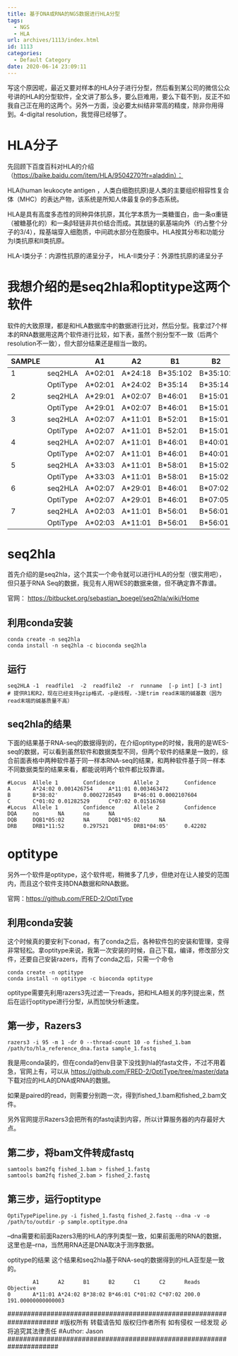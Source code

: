 ```yaml
---
title: 基于DNA或RNA的NGS数据进行HLA分型
tags:
  - NGS
  - HLA
url: archives/1113/index.html
id: 1113
categories:
  - Default Category
date: 2020-06-14 23:09:11
---
```



写这个原因呢，最近又要对样本的HLA分子进行分型，然后看到某公司的微信公众号讲的HLA的分型软件，全文讲了那么多，要么巨难用，要么下载不到，反正不如我自己正在用的这两个。另外一方面，没必要太纠结非常高的精度，除非你用得到。4-digital resolution，我觉得已经够了。

# HLA分子

先回顾下百度百科对HLA的介绍（https://baike.baidu.com/item/HLA/9504270?fr=aladdin）：

HLA(human leukocyte antigen ，人类白细胞抗原)是人类的主要组织相容性复合体（MHC）的表达产物，该系统是所知人体最复杂的多态系统。

HLA是具有高度多态性的同种异体抗原，其化学本质为一类糖蛋白，由一条α重链（被糖基化的）和一条β轻链非共价结合而成。其肽链的氨基端向外（约占整个分子的3/4），羧基端穿入细胞质，中间疏水部分在胞膜中。HLA按其分布和功能分为Ⅰ类抗原和Ⅱ类抗原。

HLA-I类分子：内源性抗原的递呈分子，  HLA-Ⅱ类分子：外源性抗原的递呈分子

# 我想介绍的是seq2hla和optitype这两个软件

软件的大致原理，都是和HLA数据库中的数据进行比对，然后分型。我拿过7个样本的RNA数据用这两个软件进行比较，如下表，虽然个别分型不一致（后两个resolution不一致），但大部分结果还是相当一致的。

| SAMPLE    |                 |     A1         |     A2         |     B1          |     B2          |     C1         |     C2         |
|-----------|-----------------|----------------|----------------|-----------------|-----------------|----------------|----------------|
| 1         |     seq2HLA     |     A*02:01    |     A*24:18    |     B*35:102    |     B*35:102    |     C*16:02    |     C*04:01    |
|           |     OptiType    |     A*02:01    |     A*24:02    |     B*35:14     |     B*35:14     |     C*16:02    |     C*04:01    |
| 2         |     seq2HLA     |     A*29:01    |     A*02:07    |     B*46:01     |     B*15:01     |     C*04:01    |     C*01:02    |
|           |     OptiType    |     A*29:01    |     A*02:07    |     B*46:01     |     B*15:01     |     C*04:01    |     C*01:02    |
| 3         |     seq2HLA     |     A*02:07    |     A*11:01    |     B*52:01     |     B*15:01     |     C*12:02    |     C*03:03    |
|           |     OptiType    |     A*02:07    |     A*11:01    |     B*52:01     |     B*15:01     |     C*12:02    |     C*03:03    |
| 4         |     seq2HLA     |     A*02:07    |     A*11:01    |     B*46:01     |     B*40:01     |     C*01:02    |     C*07:02    |
|           |     OptiType    |     A*02:07    |     A*11:01    |     B*46:01     |     B*40:01     |     C*01:02    |     C*07:02    |
| 5         |     seq2HLA     |     A*33:03    |     A*11:01    |     B*58:01     |     B*15:02     |     C*03:02    |     C*08:01    |
|           |     OptiType    |     A*33:03    |     A*11:01    |     B*58:01     |     B*15:02     |     C*03:02    |     C*08:01    |
| 6         |     seq2HLA     |     A*02:07    |     A*29:01    |     B*46:01     |     B*07:02     |     C*01:02    |     C*15:05    |
|           |     OptiType    |     A*02:07    |     A*29:01    |     B*46:01     |     B*07:05     |     C*01:02    |     C*15:05    |
| 7         |     seq2HLA     |     A*02:03    |     A*11:01    |     B*56:01     |     B*56:01     |     C*01:02    |     C*01:02    |
|           |     OptiType    |     A*02:03    |     A*11:01    |     B*56:01     |     B*56:01     |     C*04:01    |     C*01:02    |


# seq2hla

首先介绍的是seq2hla，这个其实一个命令就可以进行HLA的分型（很实用吧），但只基于RNA Seq的数据，我见有人用WES的数据来做，但不确定靠不靠谱。

官网： https://bitbucket.org/sebastian_boegel/seq2hla/wiki/Home

## 利用conda安装

```
conda create -n seq2hla
conda install -n seq2hla -c bioconda seq2hla
```

## 运行

```
seq2HLA -1  readfile1  -2  readfile2  -r  runname  [-p int] [-3 int]
# 提供R1和R2，现在已经支持gzip格式，-p是线程，-3是trim read末端的碱基数（因为read末端的碱基质量不高）
```

## seq2hla的结果

下面的结果基于RNA-seq的数据得到的，在介绍optitype的时候，我用的是WES-seq的数据，可以看到虽然软件和数据类型不同，但两个软件的结果是一致的，综合前面表格中两种软件基于同一样本RNA-seq的结果，和两种软件基于同一样本不同数据类型的结果来看，都能说明两个软件都比较靠谱。

```
#Locus  Allele 1        Confidence      Allele 2        Confidence
A       A*24:02 0.001426754     A*11:01 0.003463472
B       B*38:02'        0.0002728549    B*46:01 0.0002107604
C       C*01:02 0.01282529      C*07:02 0.01516768
#Locus  Allele 1        Confidence      Allele 2        Confidence
DQA     no      NA      no      NA
DQB     DQB1*05:02      NA      DQB1*05:02      NA
DRB     DRB1*11:52      0.297521        DRB1*04:05'     0.42202
```

# optitype

另外一个软件是optitype，这个软件呢，稍微多了几步，但绝对在让人接受的范围内，而且这个软件支持DNA数据和RNA数据。

官网：https://github.com/FRED-2/OptiType

## 利用conda安装

这个时候真的要安利下conad，有了conda之后，各种软件包的安装和管理，变得非常轻松。拿optitype来说，我第一次安装的时候，自己下载，编译，修改部分文件，还要自己安装razers，而有了conda之后，只需一个命令

```
conda create -n optitype
conda install -n optitype -c bioconda optitype
```

optitype需要先利用razers3先过滤一下reads，把和HLA相关的序列提出来，然后在运行optitype进行分型，从而加快分析速度。

## 第一步，Razers3
```
razers3 -i 95 -m 1 -dr 0 --thread-count 10 -o fished_1.bam /path/to/hla_reference_dna.fasta sample_1.fastq
```

我是用conda装的，但在conda的env目录下没找到hla的fasta文件，不过不用着急，官网上有，可以从 https://github.com/FRED-2/OptiType/tree/master/data 下载对应的HLA的DNA或RNA的数据。

如果是paired的read，则需要分别跑一次，得到fished_1.bam和fished_2.bam文件。

另外官网提示Razers3会把所有的fastq读到内容，所以计算服务器的内存最好大点。

## 第二步，将bam文件转成fastq

```
samtools bam2fq fished_1.bam > fished_1.fastq
samtools bam2fq fished_2.bam > fished_2.fastq
```

## 第三步，运行optitype
```
OptiTypePipeline.py -i fished_1.fastq fished_2.fastq --dna -v -o /path/to/outdir -p sample.optitype.dna
```

–dna需要和前面Razers3用的HLA的序列类型一致，如果前面用的RNA的数据，这里也是–rna，当然用RNA还是DNA取决于测序数据。

optitype的结果
这个结果和seq2hla基于RNA-seq的数据得到的HLA亚型是一致的。

```
        A1      A2      B1      B2      C1      C2      Reads   Objective
0       A*11:01 A*24:02 B*38:02 B*46:01 C*01:02 C*07:02 200.0   191.00000000000003
```

#####################################################################
#版权所有 转载请告知 版权归作者所有 如有侵权 一经发现 必将追究其法律责任
#Author: Jason
#####################################################################

